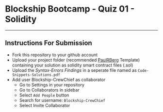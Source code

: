 # Blockship Bootcamp - Quiz 01 - Solidity
- - - - 

## Instructions For Submission
* Fork this repository to your github account
* Upload your project folder (recommended [PaulRBerg](http://https://github.com/paulrberg/solidity-template/ "Paul Berg Solidity Template") Template) containing your solution as solidity smart contract files (.sol)
* Upload the _Syntax-Errors Findings_ in a seperate file named as `Code-Snippets-Solutions.pdf`
* Add user Blockship-CrewChief as collaborator 
    * Go to Settings in your repository
    * Go to Collaborators in sidebar
    * Select `Add People` button
    * Search for username: `Blockship-CrewChief`
    * Select Invite Collaborator
